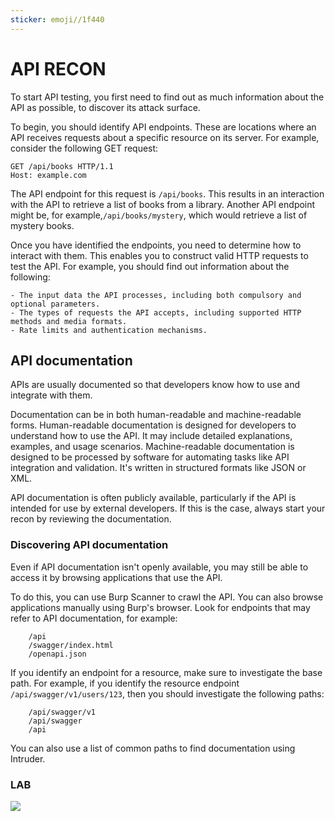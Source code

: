 ```yaml
---
sticker: emoji//1f440
---
```


# API RECON

To start API testing, you first need to find out as much information about the API as possible, to discover its attack surface.

To begin, you should identify API endpoints. These are locations where an API receives requests about a specific resource on its server. For example, consider the following GET request:

```
GET /api/books HTTP/1.1
Host: example.com
```

The API endpoint for this request is `/api/books`. This results in an interaction with the API to retrieve a list of books from a library. Another API endpoint might be, for example,`/api/books/mystery`, which would retrieve a list of mystery books.

Once you have identified the endpoints, you need to determine how to interact with them. This enables you to construct valid HTTP requests to test the API. For example, you should find out information about the following:

```ad-summary
- The input data the API processes, including both compulsory and optional parameters.
- The types of requests the API accepts, including supported HTTP methods and media formats.
- Rate limits and authentication mechanisms.
```

## API documentation

APIs are usually documented so that developers know how to use and integrate with them.

Documentation can be in both human-readable and machine-readable forms. Human-readable documentation is designed for developers to understand how to use the API. It may include detailed explanations, examples, and usage scenarios. Machine-readable documentation is designed to be processed by software for automating tasks like API integration and validation. It's written in structured formats like JSON or XML.

API documentation is often publicly available, particularly if the API is intended for use by external developers. If this is the case, always start your recon by reviewing the documentation.

### Discovering API documentation

Even if API documentation isn't openly available, you may still be able to access it by browsing applications that use the API.

To do this, you can use Burp Scanner to crawl the API. You can also browse applications manually using Burp's browser. Look for endpoints that may refer to API documentation, for example:

```ad-info
    /api
    /swagger/index.html
    /openapi.json
```

If you identify an endpoint for a resource, make sure to investigate the base path. For example, if you identify the resource endpoint `/api/swagger/v1/users/123`, then you should investigate the following paths:

```ad-info
    /api/swagger/v1
    /api/swagger
    /api
```

You can also use a list of common paths to find documentation using Intruder.

### LAB

![](gitbook/cybersecurity/images/Pasted%20image%2020241004123805.png)
